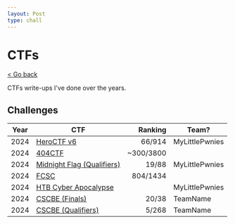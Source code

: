 ```yaml
---
layout: Post
type: chall
---
```

# CTFs

<a class="back-link" href="../">< Go back</a>

CTFs write-ups I've done over the years.

## Challenges

| Year | CTF | Ranking | Team? |
| ---- | --- | ------: | ------- |
| 2024 | [HeroCTF v6](./2024/HeroCTF_v6/)                     | 66/914    | MyLittlePwnies |
| 2024 | [404CTF](./2024/404CTF/)                             | ~300/3800 | |
| 2024 | [Midnight Flag (Qualifiers)](./2024/MidnightFlag-Q/) | 19/88     | MyLittlePwnies |
| 2024 | [FCSC](./2024/FCSC/)                                 | 804/1434  |  |
| 2024 | [HTB Cyber Apocalypse](./2024/Cyber-Apocalypse/)     |           | MyLittlePwnies |
| 2024 | [CSCBE (Finals)](./2024/CSCBE-F/)                    | 20/38     | TeamName |
| 2024 | [CSCBE (Qualifiers)](./2024/CSCBE-Q/)                | 5/268     | TeamName |
